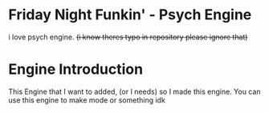 # Friday Night Funkin' - Psych Engine
i love psych engine.
~~(i know theres typo in repository please ignore that)~~

# Engine Introduction
This Engine that I want to added, (or I needs) so I made this engine.
You can use this engine to make mode or something idk
